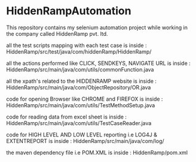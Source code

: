 # HiddenRampAutomation
This repository contains my selenium automation project while working in the company called HiddenRamp pvt. ltd.

all the test scripts mapping with each test case is inside :
    HiddenRamp/src/test/java/com/hiddenRamp/HiddenRamp/

all the actions performed like CLICK, SENDKEYS, NAVIGATE URL is inside :
    HiddenRamp/src/main/java/com/utils/commonFunction.java

all the xpath's related to the HIDDENRAMP website is inside :
HiddenRamp/src/main/java/com/ObjectRepository/OR.java

code for opening Browser like CHROME and FIREFOX is inside :
HiddenRamp/src/main/java/com/utils/TestMethodSetup.java

code for reading data from excel sheet is inside :
HiddenRamp/src/main/java/com/utils/TestCaseReader.java

code for HIGH LEVEL AND LOW LEVEL reporting i.e LOG4J & EXTENTREPORT is inside :
HiddenRamp/src/main/java/com/log/

the maven dependency file i.e POM.XML is inside :
HiddenRamp/pom.xml
